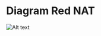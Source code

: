 # Diagram Red NAT

![Alt text](https://github.com/w4rwol/Diagrams/blob/main/diagrama%20red%20NAT.PNG?raw=true)

